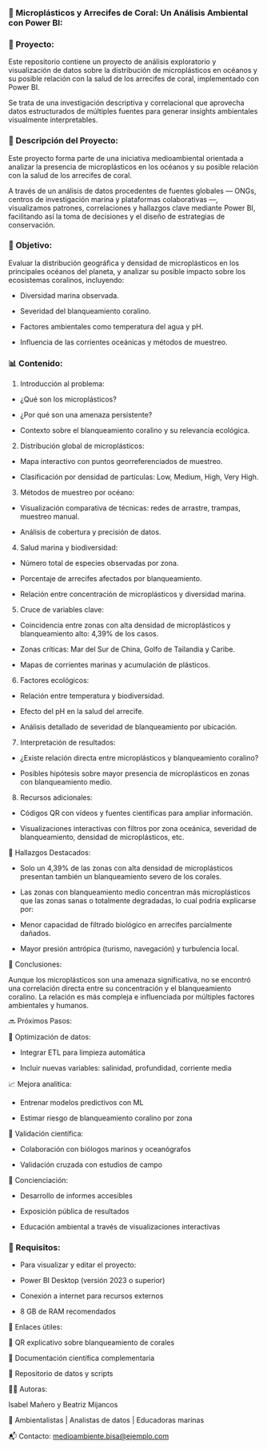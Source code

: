 ### 🌊 Microplásticos y Arrecifes de Coral: Un Análisis Ambiental con Power BI:

### 📂 Proyecto:
Este repositorio contiene un proyecto de análisis exploratorio y visualización de datos sobre la distribución de microplásticos en océanos y su posible relación con la salud de los arrecifes de coral, implementado con Power BI.

Se trata de una investigación descriptiva y correlacional que aprovecha datos estructurados de múltiples fuentes para generar insights ambientales visualmente interpretables.

### 📌 Descripción del Proyecto:

Este proyecto forma parte de una iniciativa medioambiental orientada a analizar la presencia de microplásticos en los océanos y su posible relación con la salud de los arrecifes de coral.

A través de un análisis de datos procedentes de fuentes globales — ONGs, centros de investigación marina y plataformas colaborativas —, visualizamos patrones, correlaciones y hallazgos clave mediante Power BI, facilitando así la toma de decisiones y el diseño de estrategias de conservación.

### 🎯 Objetivo:

Evaluar la distribución geográfica y densidad de microplásticos en los principales océanos del planeta, y analizar su posible impacto sobre los ecosistemas coralinos, incluyendo:

- Diversidad marina observada.

- Severidad del blanqueamiento coralino.

- Factores ambientales como temperatura del agua y pH.

- Influencia de las corrientes oceánicas y métodos de muestreo.

### 📊 Contenido:

1. Introducción al problema:

- ¿Qué son los microplásticos?

- ¿Por qué son una amenaza persistente?

- Contexto sobre el blanqueamiento coralino y su relevancia ecológica.

2. Distribución global de microplásticos:

- Mapa interactivo con puntos georreferenciados de muestreo.

- Clasificación por densidad de partículas: Low, Medium, High, Very High.

3. Métodos de muestreo por océano:

- Visualización comparativa de técnicas: redes de arrastre, trampas, muestreo manual.

- Análisis de cobertura y precisión de datos.

4. Salud marina y biodiversidad:

- Número total de especies observadas por zona.

- Porcentaje de arrecifes afectados por blanqueamiento.

- Relación entre concentración de microplásticos y diversidad marina.

5. Cruce de variables clave:

- Coincidencia entre zonas con alta densidad de microplásticos y blanqueamiento alto: 4,39% de los casos.

- Zonas críticas: Mar del Sur de China, Golfo de Tailandia y Caribe.

- Mapas de corrientes marinas y acumulación de plásticos.

6. Factores ecológicos:

- Relación entre temperatura y biodiversidad.

- Efecto del pH en la salud del arrecife.

- Análisis detallado de severidad de blanqueamiento por ubicación.

7. Interpretación de resultados:

- ¿Existe relación directa entre microplásticos y blanqueamiento coralino?

- Posibles hipótesis sobre mayor presencia de microplásticos en zonas con blanqueamiento medio.

8. Recursos adicionales:

- Códigos QR con vídeos y fuentes científicas para ampliar información.

- Visualizaciones interactivas con filtros por zona oceánica, severidad de blanqueamiento, densidad de microplásticos, etc.

📌 Hallazgos Destacados:

- Solo un 4,39% de las zonas con alta densidad de microplásticos presentan también un blanqueamiento severo de los corales.

- Las zonas con blanqueamiento medio concentran más microplásticos que las zonas sanas o totalmente degradadas, lo cual podría explicarse por:

- Menor capacidad de filtrado biológico en arrecifes parcialmente dañados.

- Mayor presión antrópica (turismo, navegación) y turbulencia local.

🧠 Conclusiones:

Aunque los microplásticos son una amenaza significativa, no se encontró una correlación directa entre su concentración y el blanqueamiento coralino. La relación es más compleja e influenciada por múltiples factores ambientales y humanos.

🔜 Próximos Pasos:

🔄 Optimización de datos:

- Integrar ETL para limpieza automática

- Incluir nuevas variables: salinidad, profundidad, corriente media

📈 Mejora analítica:

- Entrenar modelos predictivos con ML

- Estimar riesgo de blanqueamiento coralino por zona

🧪 Validación científica:

- Colaboración con biólogos marinos y oceanógrafos

- Validación cruzada con estudios de campo

🧭 Concienciación:

- Desarrollo de informes accesibles

- Exposición pública de resultados

- Educación ambiental a través de visualizaciones interactivas

### 📌 Requisitos: 

- Para visualizar y editar el proyecto:

- Power BI Desktop (versión 2023 o superior)

- Conexión a internet para recursos externos

- 8 GB de RAM recomendados

🔗 Enlaces útiles:

🎥 QR explicativo sobre blanqueamiento de corales

🧪 Documentación científica complementaria

📁 Repositorio de datos y scripts

👩‍💻 Autoras:

Isabel Mañero y Beatriz Mijancos

🌱 Ambientalistas | Analistas de datos | Educadoras marinas

📬 Contacto: medioambiente.bisa@ejemplo.com